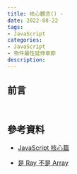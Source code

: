 ```yaml
---
title: 核心觀念() - 
date: 2022-08-22
tags:
- JavaScript
categories:
- JavaScript
- 物件屬性延伸章節
description:
---
```


## 前言


## 


```javascript

```




## 參考資料
- [JavaScript 核心篇](https://www.hexschool.com/courses/js-core.html)

- [是 Ray 不是 Array](https://israynotarray.com/javascript/20210328/1976151236/)
